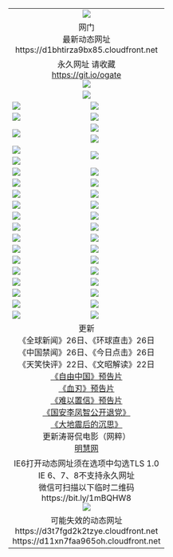 ﻿<table>
  <tr></tr>
  <tr><td colspan=2 align=center><img src="https://d1bhtirza9bx85.cloudfront.net/Up/oGate.jpg" /></td></tr>
  <tr><td colspan=2 align=center>网门<br>最新动态网址
<br>https://d1bhtirza9bx85.cloudfront.net
    </td>
  </tr>
  <tr>
    <td colspan=2 align=center>永久网址 请收藏<br/><a href="https://git.io/ogate" target="_blank">https://git.io/ogate</a><br/><a href="https://d1bhtirza9bx85.cloudfront.net/Up/0WMGDL2.png" target="_blank"><img src="https://d1bhtirza9bx85.cloudfront.net/Up/0WMGD2.png"/></a></td>
    <!--td align=center>临时网址 微信用<br/><a href="https://bit.ly/1mBQHW8" target="_blank">https://bit.ly/1mBQHW8</a><br/><a href="https://d1bhtirza9bx85.cloudfront.net/Up/0WMGDL3.png" target="_blank"><img src="https://d1bhtirza9bx85.cloudfront.net/Up/0WMGD3.png"/></a></td-->
  </tr>
  <tr>
    <td colspan=2 align=center><a href="https://d1bhtirza9bx85.cloudfront.net/ogUP.aspx?name=0oGate.apk" target="_blank"><img src="https://d1bhtirza9bx85.cloudfront.net/Up/0WMAZ.jpg" /></a></td>
  </tr>
  <tr>
    <td><a href="https://d1bhtirza9bx85.cloudfront.net/ogNice.aspx" target="_blank"><img src="https://d1bhtirza9bx85.cloudfront.net/Up/0WCYY.jpg" /></a></td>
    <td><a href="https://d1bhtirza9bx85.cloudfront.net/onCO.aspx?ob=600%E4%BA%8B%E7%89%A9&op=%E5%A2%9E%E5%88%A0%E6%94%B9&args=WH1~%23%E7%B1%BB%E5%9E%8B6%E6%96%B0%E9%97%BB%7c%23%E7%B1%BB%E5%9E%8B6%E8%AF%84%E8%AE%BA&mode=" target="_blank"><img src="https://d1bhtirza9bx85.cloudfront.net/Up/0WZTT.jpg" /></a></td> 
  </tr>
  <tr>
    <td><a href="https://d1bhtirza9bx85.cloudfront.net/ogDY.aspx" target="_blank"><img src="https://d1bhtirza9bx85.cloudfront.net/Up/0FK.jpg" /></a></td>
    <td><a href="https://d1bhtirza9bx85.cloudfront.net/ogST.aspx" target="_blank"><img src="https://d1bhtirza9bx85.cloudfront.net/Up/0ST.jpg" /></a></td> 
  </tr>
  <tr>
    <td rowspan=2><a href="https://d1bhtirza9bx85.cloudfront.net/ogUP.aspx?name=WJ.mp4&count=480P:1" target="_blank"><img src="https://d1bhtirza9bx85.cloudfront.net/Up/WJ.jpg" /></a></td>
    <td><a href="https://d1bhtirza9bx85.cloudfront.net/ogUP.aspx?name=11DKC.mp4&count=T:2,2:4,1:16" target="_blank"><img src="https://d1bhtirza9bx85.cloudfront.net/Up/11DKC.jpg" /></a></td> 
  </tr>
  <tr>
    <td><a href="https://d1bhtirza9bx85.cloudfront.net/ogUP.aspx?name=LRSH.mp4&count=W:13,2:10" target="_blank"><img src="https://d1bhtirza9bx85.cloudfront.net/Up/LRSH.jpg" /></a></td>
  </tr>
  <tr>
    <td><a href="https://d1bhtirza9bx85.cloudfront.net/ogUP.aspx?name=JQR.mp4&count=2" target="_blank"><img src="https://d1bhtirza9bx85.cloudfront.net/Up/JQR.jpg" /></a></td>   
    <td rowspan=2><a href="https://d1bhtirza9bx85.cloudfront.net/ogUP.aspx?name=JP.mp4&count=9" target="_blank"><img src="https://d1bhtirza9bx85.cloudfront.net/Up/JP.jpg" /></td>
  </tr>
  <tr>
    <td><div><a href="https://d1bhtirza9bx85.cloudfront.net/ogUP.aspx?name=LRWS.mp4&count=7B:7,6B:44,5A:10,5B:35,4A:14,4B:19,3A:10,3B:26,2A:16,2B:21,1A:23,1B:29&current=7B:7" target="_blank"><img src="https://d1bhtirza9bx85.cloudfront.net/Up/LRWS.jpg" /></a></td>
  </tr>
  <tr>
    <td><a href="https://d1bhtirza9bx85.cloudfront.net/ogUP.aspx?name=SSZJ.mp4&count=SP:6,480P:8" target="_blank"><img src="https://d1bhtirza9bx85.cloudfront.net/Up/SSZJ.jpg" /></a></td>
    <td><a href="https://d1bhtirza9bx85.cloudfront.net/ogUP.aspx?name=WH.mp4" target="_blank"><img src="https://d1bhtirza9bx85.cloudfront.net/Up/WH.jpg" /></a></td>
  </tr>
  <tr>
    <td><a href="https://d1bhtirza9bx85.cloudfront.net/ogUP.aspx?name=ZY.mp4&count=2015:16" target="_blank"><img src="https://d1bhtirza9bx85.cloudfront.net/Up/ZY.jpg" /></a</td>
    <td><a href="https://d1bhtirza9bx85.cloudfront.net/ogUP.aspx?name=XTFY.mp4&count=B:2,A:24" target="_blank"><img src="https://d1bhtirza9bx85.cloudfront.net/Up/XTFY.jpg" /></a></td>
  </tr>
  <tr>
    <td><a href="https://d1bhtirza9bx85.cloudfront.net/ogUP.aspx?name=1LYF.mp4&count=2" target="_blank"><img src="https://d1bhtirza9bx85.cloudfront.net/Up/1LYF0.jpg" /></a></td>
    <td><a href="https://d1bhtirza9bx85.cloudfront.net/ogUP.aspx?name=1ZGC.mp4&count=6" target="_blank"><img src="https://d1bhtirza9bx85.cloudfront.net/Up/1ZGC0.jpg" /></a></td>
  </tr>
  <tr>
    <td><a href="https://d1bhtirza9bx85.cloudfront.net/ogUP.aspx?name=1ZKM.mp4&count=3&current=3" target="_blank"><img src="https://d1bhtirza9bx85.cloudfront.net/Up/1ZKM0.jpg" /></a></td>  
    <td><a href="https://d1bhtirza9bx85.cloudfront.net/ogUP.aspx?name=1WWY.mp4&count=6&current=6" target="_blank"><img src="https://d1bhtirza9bx85.cloudfront.net/Up/1WWY0.jpg" /></a></td>
  </tr>
  <tr>
    <td><a href="https://d1bhtirza9bx85.cloudfront.net/ogUP.aspx?name=10JGY.mp4&count=3" target="_blank"><img src="https://d1bhtirza9bx85.cloudfront.net/Up/10JGY0.jpg" /></a></td>
    <td><a href="https://d1bhtirza9bx85.cloudfront.net/ogUP.aspx?name=10CYS.mp4&count=2" target="_blank"><img src="https://d1bhtirza9bx85.cloudfront.net/Up/10CYS0.jpg" /></a></td>
  </tr>
  <tr>
    <td><a href="https://d1bhtirza9bx85.cloudfront.net/ogUP.aspx?name=4SQQ.mp4&count=201602:19,201601:21&current=201602:19" target="_blank"><img src="https://d1bhtirza9bx85.cloudfront.net/Up/4SQQ0.jpg"/></a></td>
    <td><a href="https://d1bhtirza9bx85.cloudfront.net/ogUP.aspx?name=4SHQ.mp4&count=201602:24,201601:28&current=201602:24" target="_blank"><img src="https://d1bhtirza9bx85.cloudfront.net/Up/4SHQ0.jpg"/></a></td>
  </tr>
  <tr>
    <td><a href="https://d1bhtirza9bx85.cloudfront.net/ogUP.aspx?name=4SZG.mp4&count=201602:19,201601:23&current=201602:19" target="_blank"><img src="https://d1bhtirza9bx85.cloudfront.net/Up/4SZG0.jpg"/></a></td>
    <td><a href="https://d1bhtirza9bx85.cloudfront.net/ogUP.aspx?name=4SDJ.mp4&count=201602A:22,201602B:6,201601A:48,201601B:6&current=201602A:22" target="_blank"><img src="https://d1bhtirza9bx85.cloudfront.net/Up/4SDJ0.jpg"/></a></td>
  </tr>
  <tr>
    <td><a href="https://d1bhtirza9bx85.cloudfront.net/ogUP.aspx?name=4CTX.mp4&count=201602:3,201601:4&current=201602:3" target="_blank"><img src="https://d1bhtirza9bx85.cloudfront.net/Up/4CTX0.jpg"/></a></td>
    <td><a href="https://d1bhtirza9bx85.cloudfront.net/ogUP.aspx?name=4CWZ.mp4&count=201602:3,201601:4&current=201602:3" target="_blank"><img src="https://d1bhtirza9bx85.cloudfront.net/Up/4CWZ0.jpg"/></a></td>
  </tr>
  <tr>
    <td><a href="https://d1bhtirza9bx85.cloudfront.net/onUP.aspx?name=https://dwsfx5awq5vcc.cloudfront.net/" target="_blank"><img src="https://d1bhtirza9bx85.cloudfront.net/Up/0DTW.jpg"/></a></td>
    <td><a href="https://d1bhtirza9bx85.cloudfront.net/onUP.aspx?name=https://d240ns8up8earz.cloudfront.net/acenter/" target="_blank"><img src="https://d1bhtirza9bx85.cloudfront.net/Up/0TDW.jpg" /></a></td>
  </tr>
  <tr>
    <td><a href="https://d1bhtirza9bx85.cloudfront.net/onUP.aspx?name=https://d4508d6vomz2p.cloudfront.net/gb/nsc413.htm" target="_blank"><img src="https://d1bhtirza9bx85.cloudfront.net/Up/0DJY.jpg" /></a></td>
    <td><a href="https://d1bhtirza9bx85.cloudfront.net/onUP.aspx?name=https://d3bxwq7vzudb5l.cloudfront.net/xtr/gb/prog204.html" target="_blank"><img src="https://d1bhtirza9bx85.cloudfront.net/Up/0XTR.jpg" /></a></td>
  </tr>
  <tr>
    <td><a href="https://d1bhtirza9bx85.cloudfront.net/onUP.aspx?name=https://d3aj00iefsmfgc.cloudfront.net/" target="_blank"><img src="https://d1bhtirza9bx85.cloudfront.net/Up/0MHW.jpg" /></a></td>
    <td><a href="https://d1bhtirza9bx85.cloudfront.net/onUP.aspx?name=https://d1lcj91uv80klr.cloudfront.net/" target="_blank"><img src="https://d1bhtirza9bx85.cloudfront.net/Up/0ZJW.jpg" /></a></td>
  </tr>
  <tr>
    <td><a href="https://d1bhtirza9bx85.cloudfront.net/ogUP.aspx?name=0FG.zip" target="_blank"><img src="https://d1bhtirza9bx85.cloudfront.net/Up/0FG.jpg" /></a></td>
    <td><a href="https://d1bhtirza9bx85.cloudfront.net/ogUP.aspx?name=0FGA.apk" target="_blank"><img src="https://d1bhtirza9bx85.cloudfront.net/Up/0FGA.jpg" /></a></td>
  </tr>
  <tr>
    <td><a href="https://d1bhtirza9bx85.cloudfront.net/ogUP.aspx?name=0U.zip" target="_blank"><img src="https://d1bhtirza9bx85.cloudfront.net/Up/0U.jpg" /></a></td>
    <td><a href="https://d1bhtirza9bx85.cloudfront.net/ogUP.aspx?name=0UA.apk" target="_blank"><img src="https://d1bhtirza9bx85.cloudfront.net/Up/0UA.jpg" /></a></td>
  </tr>
  <tr>
    <td><a href="https://d1bhtirza9bx85.cloudfront.net/ogUP.aspx?name=0iPPOTV.zip" target="_blank"><img src="https://d1bhtirza9bx85.cloudfront.net/Up/0iPPOTV.jpg" /></a></td>
    <td><a href="https://d1bhtirza9bx85.cloudfront.net/ogUP.aspx?name=0iNTD.apk" target="_blank"><img src="https://d1bhtirza9bx85.cloudfront.net/Up/0iNTD.jpg" /></a></td>
  </tr>
  <tr>
    <td colspan=2 align=center>更新<br>
      《全球新闻》26日、《环球直击》26日<br>
      《中国禁闻》26日、《今日点击》26日<br>
      《天笑快评》22日、《文昭解读》22日<br>
      <a href="https://d1bhtirza9bx85.cloudfront.net/ogUP.aspx?name=11ZYZG0.mp4" target="_blank">《自由中国》预告片</a><br>
      <a href="https://d1bhtirza9bx85.cloudfront.net/ogUP.aspx?name=11XR.mp4" target="_blank">《血刃》预告片</a><br>
      <a href="https://d1bhtirza9bx85.cloudfront.net/ogUP.aspx?name=11NYZX.mp4&count=2" target="_blank">《难以置信》预告片</a><br>
      <a href="https://d1bhtirza9bx85.cloudfront.net/ogUP.aspx?name=4LFZ.mp4" target="_blank">《国安李凤智公开退党》</a><br>
      <a href="https://d1bhtirza9bx85.cloudfront.net/ogUP.aspx?name=4DDZHDCS.mp4" target="_blank">《大地震后的沉思》</a><br>
      更新涛哥侃电影（网粹）<br>
      <a href="https://d1bhtirza9bx85.cloudfront.net/onUP.aspx?name=https://www.minghui.org/" target="_blank">明慧网</a></td>
    </td>
  </tr>
  <tr>
    <td colspan=2 align=center>IE6打开动态网址须在选项中勾选TLS 1.0<br/>IE 6、7、8不支持永久网址<br/>
      微信可扫描以下临时二维码<br/>https://bit.ly/1mBQHW8<br/><a href="https://d1bhtirza9bx85.cloudfront.net/Up/0WMGDL3.png" target="_blank"><img src="https://d1bhtirza9bx85.cloudfront.net/Up/0WMGD3.png"/></a><br>
  </tr>
  <tr>
    <td colspan=2 align=center>可能失效的动态网址
<br>https://d3t7fgd2k2tzye.cloudfront.net
<br>https://d11xn7faa965oh.cloudfront.net
    </td>
  </tr>
</table>
